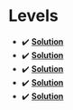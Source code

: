 # Levels

- :heavy_check_mark: **[Solution](level1/src)**
- :heavy_check_mark: **[Solution](level2/src)**
- :heavy_check_mark: **[Solution](level3/src)**
- :heavy_check_mark: **[Solution](level4/src)**
- :heavy_check_mark: **[Solution](level5/src)**